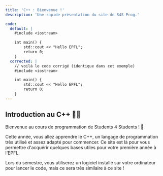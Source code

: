```yaml
---
title: 'C++ : Bienvenue !'
description: 'Une rapide présentation du site de S4S Prog.'

code:
  default: |
    #include <iostream>

    int main() {
        std::cout << "Hello EPFL";
        return 0;
    }
  corrected: |
    // voilà le code corrigé (identique dans cet exemple)
    #include <iostream>

    int main() {
        std::cout << "Hello EPFL";
        return 0;
    }
---
```


## Introduction au C++ 👨‍💻

Bienvenue au cours de programmation de Students 4 Students ! 🎉

Cette année, vous allez apprendre le C++, un langage de programmation très utilisé et assez adapté pour commencer. Ce site est là pour vous permettre d'acquérir quelques bases utiles pour votre première année à l'EPFL.

Lors du semestre, vous utiliserez un logiciel installé sur votre ordinateur pour lancer le code, mais ce sera très similaire à ce site !
